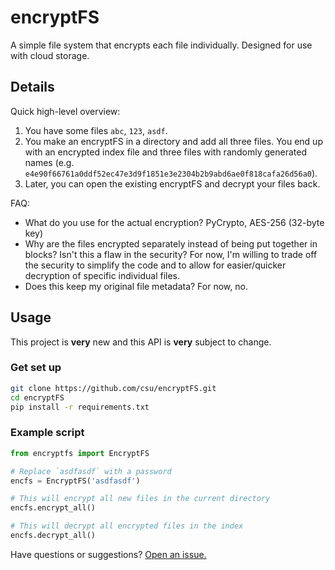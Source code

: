 # encryptFS
A simple file system that encrypts each file individually. Designed for use with cloud storage.

## Details
Quick high-level overview:

1. You have some files `abc`, `123`, `asdf`.
2. You make an encryptFS in a directory and add all three files. You end up with an encrypted index file and three files with randomly generated names (e.g. `e4e90f66761a0ddf52ec47e3d9f1851e3e2304b2b9abd6ae0f818cafa26d56a0`).
3. Later, you can open the existing encryptFS and decrypt your files back.

FAQ:

* What do you use for the actual encryption? PyCrypto, AES-256 (32-byte key)
* Why are the files encrypted separately instead of being put together in blocks? Isn't this a flaw in the security? For now, I'm willing to trade off the security to simplify the code and to allow for easier/quicker decryption of specific individual files.
* Does this keep my original file metadata? For now, no.

## Usage
This project is **very** new and this API is **very** subject to change.

### Get set up
```bash
git clone https://github.com/csu/encryptFS.git
cd encryptFS
pip install -r requirements.txt
```

### Example script
```python
from encryptfs import EncryptFS

# Replace `asdfasdf` with a password
encfs = EncryptFS('asdfasdf')

# This will encrypt all new files in the current directory
encfs.encrypt_all()

# This will decrypt all encrypted files in the index
encfs.decrypt_all()
```

Have questions or suggestions? [Open an issue.](https://github.com/csu/encryptFS)